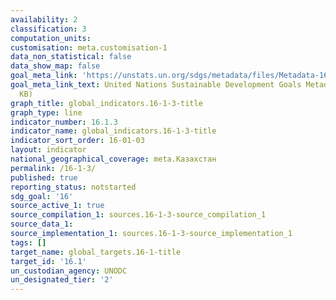 ```yaml
---
availability: 2
classification: 3
computation_units:
customisation: meta.customisation-1
data_non_statistical: false
data_show_map: false
goal_meta_link: 'https://unstats.un.org/sdgs/metadata/files/Metadata-16-01-03.pdf '
goal_meta_link_text: United Nations Sustainable Development Goals Metadata (PDF 217
  KB)
graph_title: global_indicators.16-1-3-title
graph_type: line
indicator_number: 16.1.3
indicator_name: global_indicators.16-1-3-title
indicator_sort_order: 16-01-03
layout: indicator
national_geographical_coverage: meta.Казахстан
permalink: /16-1-3/
published: true
reporting_status: notstarted
sdg_goal: '16'
source_active_1: true
source_compilation_1: sources.16-1-3-source_compilation_1
source_data_1:
source_implementation_1: sources.16-1-3-source_implementation_1
tags: []
target_name: global_targets.16-1-title
target_id: '16.1'
un_custodian_agency: UNODC
un_designated_tier: '2'
---
```

